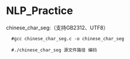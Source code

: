 # NLP_Practice

chinese_char_seg:（支持GB2312、UTF8）

      #gcc chinese_char_seg.c -o chinese_char_seg
      
      #./chinese_char_seg 源文件路径 编码
